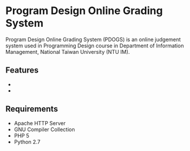 Program Design Online Grading System
================
Program Design Online Grading System (PDOGS) is an online judgement system used in Programming Design course in Department of Information Management, National Taiwan University (NTU IM).

## Features
- 
- 

## Requirements
- Apache HTTP Server
- GNU Compiler Collection
- PHP 5
- Python 2.7

